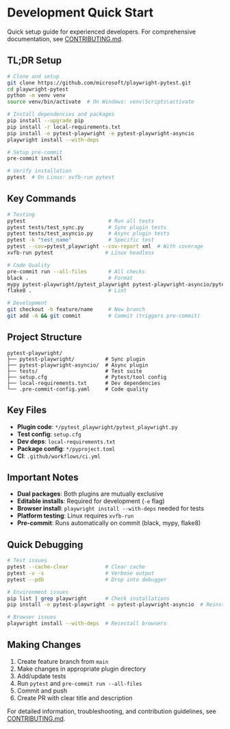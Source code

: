 # Development Quick Start

Quick setup guide for experienced developers. For comprehensive documentation, see [CONTRIBUTING.md](CONTRIBUTING.md).

## TL;DR Setup

```bash
# Clone and setup
git clone https://github.com/microsoft/playwright-pytest.git
cd playwright-pytest
python -m venv venv
source venv/bin/activate  # On Windows: venv\Scripts\activate

# Install dependencies and packages
pip install --upgrade pip
pip install -r local-requirements.txt
pip install -e pytest-playwright -e pytest-playwright-asyncio
playwright install --with-deps

# Setup pre-commit
pre-commit install

# Verify installation
pytest  # On Linux: xvfb-run pytest
```

## Key Commands

```bash
# Testing
pytest                           # Run all tests
pytest tests/test_sync.py        # Sync plugin tests
pytest tests/test_asyncio.py     # Async plugin tests
pytest -k "test_name"            # Specific test
pytest --cov=pytest_playwright --cov-report xml  # With coverage
xvfb-run pytest                 # Linux headless

# Code Quality
pre-commit run --all-files       # All checks
black .                          # Format
mypy pytest-playwright/pytest_playwright pytest-playwright-asyncio/pytest_playwright_asyncio  # Type check
flake8 .                         # Lint

# Development
git checkout -b feature/name     # New branch
git add -A && git commit         # Commit (triggers pre-commit)
```

## Project Structure

```
pytest-playwright/
├── pytest-playwright/          # Sync plugin
├── pytest-playwright-asyncio/  # Async plugin
├── tests/                      # Test suite
├── setup.cfg                   # Pytest/tool config
├── local-requirements.txt      # Dev dependencies
└── .pre-commit-config.yaml     # Code quality
```

## Key Files

- **Plugin code**: `*/pytest_playwright/pytest_playwright.py`
- **Test config**: `setup.cfg`
- **Dev deps**: `local-requirements.txt`
- **Package config**: `*/pyproject.toml`
- **CI**: `.github/workflows/ci.yml`

## Important Notes

- **Dual packages**: Both plugins are mutually exclusive
- **Editable installs**: Required for development (`-e` flag)
- **Browser install**: `playwright install --with-deps` needed for tests
- **Platform testing**: Linux requires `xvfb-run`
- **Pre-commit**: Runs automatically on commit (black, mypy, flake8)

## Quick Debugging

```bash
# Test issues
pytest --cache-clear            # Clear cache
pytest -v -s                    # Verbose output
pytest --pdb                    # Drop into debugger

# Environment issues
pip list | grep playwright      # Check installations
pip install -e pytest-playwright -e pytest-playwright-asyncio  # Reinstall

# Browser issues
playwright install --with-deps  # Reinstall browsers
```

## Making Changes

1. Create feature branch from `main`
2. Make changes in appropriate plugin directory
3. Add/update tests
4. Run `pytest` and `pre-commit run --all-files`
5. Commit and push
6. Create PR with clear title and description

For detailed information, troubleshooting, and contribution guidelines, see [CONTRIBUTING.md](CONTRIBUTING.md).
